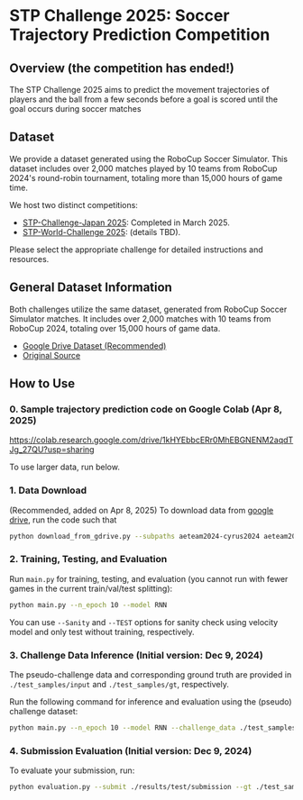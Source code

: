 # STP Challenge 2025: Soccer Trajectory Prediction Competition 

## Overview (the competition has ended!) 
The STP Challenge 2025 aims to predict the movement trajectories of players and the ball from a few seconds before a goal is scored until the goal occurs during soccer matches

## Dataset  
We provide a dataset generated using the RoboCup Soccer Simulator. This dataset includes over 2,000 matches played by 10 teams from RoboCup 2024's round-robin tournament, totaling more than 15,000 hours of game time. 

We host two distinct competitions:

- [STP-Challenge-Japan 2025](./STP-Challenge-Japan-2025.md): Completed in March 2025.
- [STP-World-Challenge 2025](./STP-World-Challenge-2025.md): (details TBD).

Please select the appropriate challenge for detailed instructions and resources.

## General Dataset Information
Both challenges utilize the same dataset, generated from RoboCup Soccer Simulator matches. It includes over 2,000 matches with 10 teams from RoboCup 2024, totaling over 15,000 hours of game data.

- [Google Drive Dataset (Recommended)](https://drive.google.com/drive/folders/1hiXe4Vyj79FQS8tS_fCvnhaYBM7ezEzy?usp=sharing)
- [Original Source](https://github.com/hidehisaakiyama/RoboCup2D-data/)

## How to Use 

### 0. Sample trajectory prediction code on Google Colab (Apr 8, 2025)

https://colab.research.google.com/drive/1kHYEbbcERr0MhEBGNENM2aqdTJg_27QU?usp=sharing

To use larger data, run below. 

### 1. Data Download  

(Recommended, added on Apr 8, 2025) To download data from [google drive](https://drive.google.com/drive/folders/1hiXe4Vyj79FQS8tS_fCvnhaYBM7ezEzy?usp=sharing), run the code such that
```bash
python download_from_gdrive.py --subpaths aeteam2024-cyrus2024 aeteam2024-fra2024
```

### 2. Training, Testing, and Evaluation
Run `main.py` for training, testing, and evaluation (you cannot run with fewer games in the current train/val/test splitting):

```bash
python main.py --n_epoch 10 --model RNN
```

You can use `--Sanity` and `--TEST` options for sanity check using velocity model and only test without training, respectively.

### 3. Challenge Data Inference (Initial version: Dec 9, 2024)
The pseudo-challenge data and corresponding ground truth are provided in `./test_samples/input` and `./test_samples/gt`, respectively.

Run the following command for inference and evaluation using the (pseudo) challenge dataset:

```bash
python main.py --n_epoch 10 --model RNN --challenge_data ./test_samples/input
```

### 4. Submission Evaluation (Initial version: Dec 9, 2024)
To evaluate your submission, run:

```bash
python evaluation.py --submit ./results/test/submission --gt ./test_samples/gt --input ./test_samples/input
```